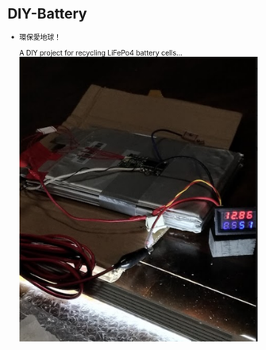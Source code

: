# DIY-Battery
- 環保愛地球！<br>

  A DIY project for recycling LiFePo4 battery cells... <br>
  <img src="pic/DIY-Battery-1130.png" width=640> <br>
